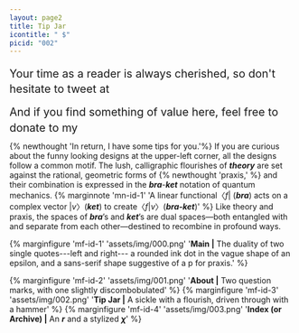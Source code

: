 ```yaml
---
layout: page2
title: Tip Jar
icontitle: " $"
picid: "002"
---
```



<div>
<a style = "font-size:1.4em;line-height:1.4em; position: relative; top: 0.22em;">  Your time as a reader is always cherished, so don't hesitate to tweet at </a><script type='text/javascript' src='{{site.url}}/assets/scripts/twitter_button.js'></script> <script type='text/javascript'>twitter_button.init('', '#2b3088', 'https://twitter.com/AndrewYang2024');twitter_button.draw();</script>
</div>

<div style = "margin-top:1em">

<a style = "font-size:1.4em;line-height:1.4em; position: relative; top: 0.22em;" > And if you find something of value here, feel free to donate to my </a> <script type='text/javascript' src='{{site.url}}/assets/scripts/paypal_button.js'></script><script type='text/javascript'>paypal_button.init('', '#2b3088', 'https://www.paypal.com/cgi-bin/webscr?cmd=_donations&business=X7UGTGVM27Z3G&currency_code=USD');paypal_button.draw();</script> <a style = "font-size:1.4em;line-height:1.4em; position: relative; top: 0.22em;">  or buy me a </a> <script type='text/javascript' src='{{site.url}}/assets/scripts/kofi_button.js'></script><script type='text/javascript'>kofi_button.init('', '#2b3088', 'R6R61HF4F');kofi_button.draw();</script> 
</div>

{% newthought 'In return, I have some tips for you.'%} If you are curious about the funny looking designs at the upper-left corner, all the designs follow a common motif. The lush, calligraphic flourishes of ***theory*** are set against the rational, geometric forms of {% newthought  'praxis,' %} and their combination is expressed in the ***bra***-***ket*** notation of quantum mechanics. {% marginnote 'mn-id-1'  'A linear functional〈*f*| (***bra***)  acts on a complex vector |*v*〉(***ket***) to create〈*f*|*v*〉(***bra-ket***)'   %} Like theory and praxis, the spaces of ***bra***’s and ***ket***’s are dual spaces—both entangled with and separate from each other—destined to recombine in profound ways.


{% marginfigure 'mf-id-1' 'assets/img/000.png' '**Main |**  The duality of two single quotes---left and right--- a rounded ink dot in the vague shape of an epsilon, and a sans-serif shape suggestive of a p for praxis.'  %} 

{% marginfigure 'mf-id-2' 'assets/img/001.png' '**About |** Two question marks, with one slightly discombobulated'  %}
{% marginfigure 'mf-id-3' 'assets/img/002.png' '**Tip Jar |** A sickle with a flourish, driven through with a hammer'  %}
{% marginfigure 'mf-id-4' 'assets/img/003.png' '**Index (or Archive) |** An ***r*** and a stylized ***χ***'  %}